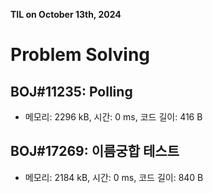 **TIL on October 13th, 2024**

# Problem Solving
## BOJ#11235: Polling
* 메모리: 2296 kB, 시간: 0 ms, 코드 길이: 416 B 

## BOJ#17269: 이름궁합 테스트
* 메모리: 2184 kB, 시간: 0 ms, 코드 길이: 840 B 
